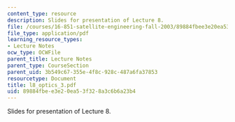 ```yaml
---
content_type: resource
description: Slides for presentation of Lecture 8.
file: /courses/16-851-satellite-engineering-fall-2003/89884fbee3e20ea53f328a3c6b6a23b4_l8_optics_3.pdf
file_type: application/pdf
learning_resource_types:
- Lecture Notes
ocw_type: OCWFile
parent_title: Lecture Notes
parent_type: CourseSection
parent_uid: 3b549c67-355e-4f8c-928c-487a6fa37853
resourcetype: Document
title: l8_optics_3.pdf
uid: 89884fbe-e3e2-0ea5-3f32-8a3c6b6a23b4
---
```

Slides for presentation of Lecture 8.

